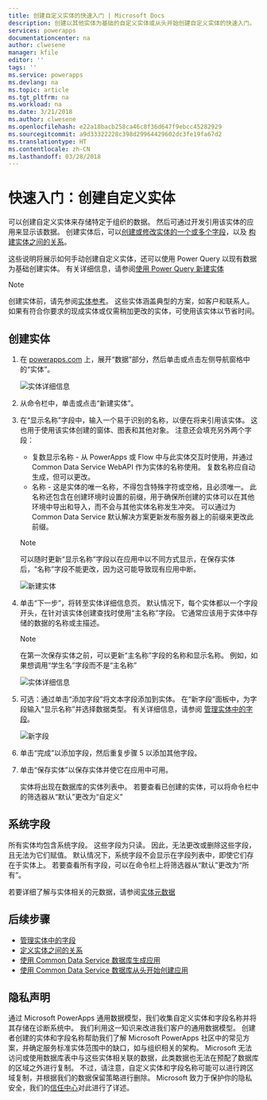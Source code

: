 ```yaml
---
title: 创建自定义实体的快速入门 | Microsoft Docs
description: 创建以其他实体为基础的自定义实体或从头开始创建自定义实体的快速入门。
services: powerapps
documentationcenter: na
author: clwesene
manager: kfile
editor: ''
tags: ''
ms.service: powerapps
ms.devlang: na
ms.topic: article
ms.tgt_pltfrm: na
ms.workload: na
ms.date: 3/21/2018
ms.author: clwesene
ms.openlocfilehash: e22a18bacb258ca46c8f36d647f9ebcc45282929
ms.sourcegitcommit: a9d33322228c398d29964429602dc3fe19fa67d2
ms.translationtype: HT
ms.contentlocale: zh-CN
ms.lasthandoff: 03/28/2018
---
```

# <a name="quickstart-create-a-custom-entity"></a>快速入门：创建自定义实体
可以创建自定义实体来存储特定于组织的数据。 然后可通过开发引用该实体的应用来显示该数据。 创建实体后，可以[创建或修改实体的一个或多个字段](data-platform-manage-fields.md)，以及 [构建实体之间的关系](data-platform-entity-lookup.md)。

这些说明将展示如何手动创建自定义实体，还可以使用 Power Query 以现有数据为基础创建实体。 有关详细信息，请参阅[使用 Power Query 新建实体](data-platform-cds-newentity-pq.md)

> [!NOTE]
> 创建实体前，请先参阅[实体参考](../../developer/common-data-service/reference/about-entity-reference.md)。 这些实体涵盖典型的方案，如客户和联系人。 如果有符合你要求的现成实体或仅需稍加更改的实体，可使用该实体以节省时间。

## <a name="create-an-entity"></a>创建实体
1. 在 [powerapps.com](https://web.powerapps.com) 上，展开“数据”部分，然后单击或点击左侧导航窗格中的“实体”。

    ![实体详细信息](./media/data-platform-cds-create-entity/entitylist.png "实体列表")

2. 从命令栏中，单击或点击“新建实体”。
3. 在“显示名称”字段中，输入一个易于识别的名称，以便在将来引用该实体。 这也用于使用该实体创建的窗体、图表和其他对象。 注意还会填充另外两个字段：

    * 复数显示名称 - 从 PowerApps 或 Flow 中与此实体交互时使用，并通过 Common Data Service WebAPI 作为实体的名称使用。 复数名称应自动生成，但可以更改。
    * 名称 - 这是实体的唯一名称，不得包含特殊字符或空格，且必须唯一。 此名称还包含在创建环境时设置的前缀，用于确保所创建的实体可以在其他环境中导出和导入，而不会与其他实体名称发生冲突。 可以通过为 Common Data Service 默认解决方案更新发布服务器上的前缀来更改此前缀。

    > [!NOTE]
    > 可以随时更新“显示名称”字段以在应用中以不同方式显示，在保存实体后，“名称”字段不能更改，因为这可能导致现有应用中断。

    ![新建实体](./media/data-platform-cds-create-entity/newentitypanel.png "新建实体面板")

4. 单击“下一步”，将转至实体详细信息页。 默认情况下，每个实体都以一个字段开头，在针对该实体创建查找时使用“主名称”字段。 它通常应该用于实体中存储的数据的名称或主描述。

    > [!NOTE]
    > 在第一次保存实体之前，可以更新“主名称”字段的名称和显示名称。 例如，如果想调用“学生名”字段而不是“主名称”

    ![实体详细信息](./media/data-platform-cds-create-entity/newentitydetails.png "新实体详细信息")

5. 可选：通过单击“添加字段”将文本字段添加到实体。 在“新字段”面板中，为字段输入“显示名称”并选择数据类型。 有关详细信息，请参阅 [管理实体中的字段](data-platform-manage-fields.md)。

    ![新字段](./media/data-platform-cds-create-entity/newfieldpanel-2.png "新字段面板")


6. 单击“完成”以添加字段，然后重复步骤 5 以添加其他字段。
7. 单击“保存实体”以保存实体并使它在应用中可用。

    实体将出现在数据库的实体列表中。 若要查看已创建的实体，可以将命令栏中的筛选器从“默认”更改为“自定义”

## <a name="system-fields"></a>系统字段
所有实体均包含系统字段。 这些字段为只读。 因此，无法更改或删除这些字段，且无法为它们赋值。 默认情况下，系统字段不会显示在字段列表中，即使它们存在于实体上。 若要查看所有字段，可以在命令栏上将筛选器从“默认”更改为“所有”。

若要详细了解与实体相关的元数据，请参阅[实体元数据](../../developer/common-data-service/entity-metadata.md)

## <a name="next-steps"></a>后续步骤
* [管理实体中的字段](data-platform-manage-fields.md)
* [定义实体之间的关系](data-platform-entity-lookup.md)
* [使用 Common Data Service 数据库生成应用](../canvas-apps/data-platform-create-app.md)
* [使用 Common Data Service 数据库从头开始创建应用](../canvas-apps/data-platform-create-app-scratch.md)

## <a name="privacy-notice"></a>隐私声明
通过 Microsoft PowerApps 通用数据模型，我们收集自定义实体和字段名称并将其存储在诊断系统中。  我们利用这一知识来改进我们客户的通用数据模型。 创建者创建的实体和字段名称帮助我们了解 Microsoft PowerApps 社区中的常见方案，并确定服务标准实体范围中的缺口，如与组织相关的架构。 Microsoft 无法访问或使用数据库表中与这些实体相关联的数据，此类数据也无法在预配了数据库的区域之外进行复制。 不过，请注意，自定义实体和字段名称可能可以进行跨区域复制，并根据我们的数据保留策略进行删除。 Microsoft 致力于保护你的隐私安全，我们的[信任中心](https://www.microsoft.com/trustcenter/Privacy/default.aspx)对此进行了详述。

